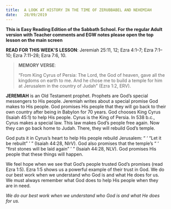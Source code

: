 ```yaml
---
title:  A LOOK AT HISTORY IN THE TIME OF ZERUBBABEL AND NEHEMIAH
date:   28/09/2019
---
```


**This is Easy Reading Edition of the Sabbath School. For the regular Adult version with Teacher comments and EGW notes please open the top lesson on the main screen**

**READ FOR THIS WEEK’S LESSON**: Jeremiah 25:11, 12; Ezra 4:1–7; Ezra 7:1–10; Ezra 7:11–28; Ezra 7:6, 10.

> **MEMORY VERSE**: <p></p>
> “From King Cyrus of Persia: The Lord, the God of heaven, gave all the kingdoms on earth to me. And he chose me to build a temple for him at Jerusalem in the country of Judah” (Ezra 1:2, ERV).

**JEREMIAH** is an Old Testament prophet. Prophets are God’s special messengers to His people. Jeremiah writes about a special promise God makes to His people. God promises His people that they will go back to their own country after being in Babylon for 70 years. God chooses King Cyrus (Isaiah 45:1) to help His people. Cyrus is the King of Persia. In 538 b.c., Cyrus makes a special law. This law makes God’s people free again. Now they can go back home to Judah. There, they will rebuild God’s temple. 

God puts it in Cyrus’s heart to help His people rebuild Jerusalem: “ ‘ “Let it be rebuilt” ’ ” (Isaiah 44:28, NIrV). God also promises that the temple’s “ ‘ “first stones will be laid again” ’ ” (Isaiah 44:28, NLV). God promises His people that these things will happen. 

We feel hope when we see that God’s people trusted God’s promises (read Ezra 1:5). Ezra 1:5 shows us a powerful example of their trust in God. We do our best work when we understand who God is and what He does for us. We must always remember what God does to help His people when they are in need. 

_We do our best work when we understand who God is and what He does for us._